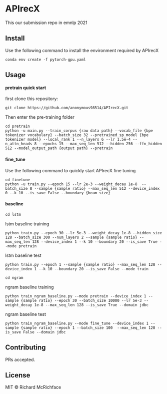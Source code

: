 #  APIrecX
This our submission repo in emnlp 2021


## Install
Use the following command to install the environment required by APIrecX 

```
conda env create -f pytorch-gpu.yaml
```

## Usage
#### pretrain quick start
first clone this repository:
```
git clone https://github.com/anonymous98514/APIrecX.git
```
Then enter the pre-training folder 
```
cd pretrain
python -u main.py --train_corpus {raw data path} --vocab_file {bpe tokenizer vocabulary} --batch_size 32 --pretrained_sp_model {bpe tokenizer model} --local_rank 1 --n_layers 6 --lr 1.5e-4 --n_attn_heads 8 --epochs 15 --max_seq_len 512 --hidden 256 --ffn_hidden 512 --model_output_path {output path} --pretrain
```

#### fine_tune
Use the following command to quickly start APIrecX fine tuning 
```
cd finetune
python -u train.py --epoch 15 --lr 2e-3 --weight_decay 1e-8  --batch_size 8 --sample {sample ratio} --max_seq_len 512 --device_index 0 --k 10 --is_save False --boundary {beam size}
```
#### baseline
```
cd lstm
```
lstm baseline training

```
python train.py --epoch 30 --lr 5e-3 --weight_decay 1e-8 --hidden_size 128 --batch_size 300 --num_layers 2 --sample {sample ratio} --max_seq_len 128 --device_index 1 --k 10 --boundary 20 --is_save True --mode pretrain
```

lstm baseline test

```
python train.py --epoch 1 --sample {sample ratio} --max_seq_len 128 --device_index 1 --k 10 --boundary 20 --is_save False --mode train
```

```
cd ngram
```
ngram baseline training

```
python train_ngram_baseline.py --mode pretrain --device_index 1 --sample {sample ratio} --epoch 30 --batch_size 10000 --lr 5e-3 --weight_decay 1e-8 --max_seq_len 128 --is_save True --domain jdbc
```

ngram baseline test

```
python train_ngram_baseline.py --mode fine_tune --device_index 1 --sample {sample ratio} --epoch 1 --batch_size 100  --max_seq_len 128 --is_save False --domain jdbc
```
## Contributing

PRs accepted.

## License

MIT © Richard McRichface
